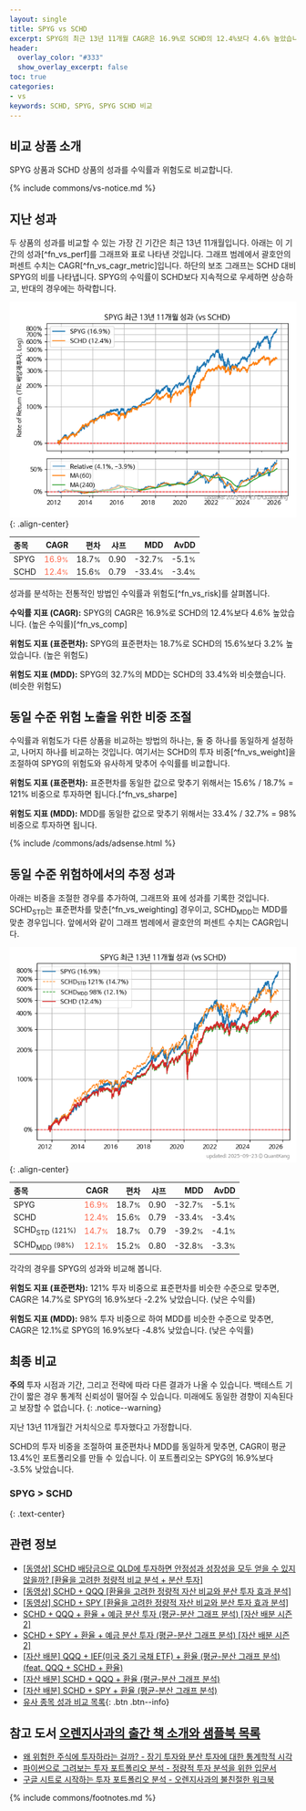 ```yaml
---
layout: single
title: SPYG vs SCHD
excerpt: SPYG의 최근 13년 11개월 CAGR은 16.9%로 SCHD의 12.4%보다 4.6% 높았습니다.
header:
  overlay_color: "#333"
  show_overlay_excerpt: false
toc: true
categories:
- vs
keywords: SCHD, SPYG, SPYG SCHD 비교
---
```


## 비교 상품 소개


SPYG 상품과 SCHD 상품의 성과를 수익률과 위험도로 비교합니다.





{% include commons/vs-notice.md %}

## 지난 성과

두 상품의 성과를 비교할 수 있는 가장 긴 기간은 최근 13년 11개월입니다. 아래는 이 기간의 성과[^fn_vs_perf]를 그래프와 표로 나타낸 것입니다.
그래프 범례에서 괄호안의 퍼센트 수치는 CAGR[^fn_vs_cagr_metric]입니다.
하단의 보조 그래프는 SCHD 대비 SPYG의 비를 나타냅니다.
SPYG의 수익률이 SCHD보다 지속적으로 우세하면 상승하고, 반대의 경우에는 하락합니다.

![SPYG](/vs/images/spyg-vs-schd_dual.png){: .align-center}

| **종목** | **CAGR** | **편차** | **샤프** | **MDD** | **AvDD** |
| :------------ | ------: | -----------: | -------: | ------: | -------: |
| SPYG | <span style="color: tomato">16.9<small>%</small></span> | 18.7<small>%</small> | 0.90 | -32.7<small>%</small> | -5.1<small>%</small> |
| SCHD | <span style="color: tomato">12.4<small>%</small></span> | 15.6<small>%</small> | 0.79 | -33.4<small>%</small> | -3.4<small>%</small> |

<!-- more -->


성과를 분석하는 전통적인 방법인 수익률과 위험도[^fn_vs_risk]를 살펴봅니다.

**수익률 지표 (CAGR):** SPYG의 CAGR은 16.9%로 SCHD의 12.4%보다 4.6% 높았습니다. (높은 수익률)[^fn_vs_comp]

**위험도 지표 (표준편차):** SPYG의 표준편차는 18.7%로 SCHD의 15.6%보다 3.2% 높았습니다. (높은 위험도)

**위험도 지표 (MDD):** SPYG의 32.7%의 MDD는 SCHD의 33.4%와 비슷했습니다. (비슷한 위험도)



## 동일 수준 위험 노출을 위한 비중 조절

수익률과 위험도가 다른 상품을 비교하는 방법의 하나는, 둘 중 하나를 동일하게 설정하고, 나머지 하나를 비교하는 것입니다.
여기서는 SCHD의 투자 비중[^fn_vs_weight]을 조절하여 SPYG의 위험도와 유사하게 맞추어 수익률를 비교합니다.

**위험도 지표 (표준편차):** 표준편차를 동일한 값으로 맞추기 위해서는 15.6% / 18.7% = 121% 비중으로 투자하면 됩니다.[^fn_vs_sharpe]

**위험도 지표 (MDD):** MDD를 동일한 값으로 맞추기 위해서는 33.4% / 32.7% = 98% 비중으로 투자하면 됩니다.


{% include /commons/ads/adsense.html %}



## 동일 수준 위험하에서의 추정 성과

아래는 비중을 조절한 경우를 추가하여, 그래프와 표에 성과를 기록한 것입니다.
SCHD<sub>STD</sub>는 표준편차를 맞춘[^fn_vs_weighting] 경우이고, SCHD<sub>MDD</sub>는 MDD를 맞춘 경우입니다.
앞에서와 같이 그래프 범례에서 괄호안의 퍼센트 수치는 CAGR입니다.


![SPYG](/vs/images/spyg-vs-schd.png){: .align-center}



| **종목** | **CAGR** | **편차** | **샤프** | **MDD** | **AvDD** |
| :------------ | ------: | -----------: | -------: | ------: | -------: |
| SPYG | <span style="color: tomato">16.9<small>%</small></span> | 18.7<small>%</small> | 0.90 | -32.7<small>%</small> | -5.1<small>%</small> |
| SCHD | <span style="color: tomato">12.4<small>%</small></span> | 15.6<small>%</small> | 0.79 | -33.4<small>%</small> | -3.4<small>%</small> |
| SCHD<sub>STD</sub> <small>(121%)</small> | <span style="color: tomato">14.7<small>%</small></span> | 18.7<small>%</small> | 0.79 | -39.2<small>%</small> | -4.1<small>%</small> |
| SCHD<sub>MDD</sub> <small>(98%)</small> | <span style="color: tomato">12.1<small>%</small></span> | 15.2<small>%</small> | 0.80 | -32.8<small>%</small> | -3.3<small>%</small> |



각각의 경우를 SPYG의 성과와 비교해 봅니다.

**위험도 지표 (표준편차):** 121% 투자 비중으로 표준편차를 비슷한 수준으로 맞추면, CAGR은 14.7%로 SPYG의 16.9%보다 -2.2% 낮았습니다. (낮은 수익률)

**위험도 지표 (MDD):** 98% 투자 비중으로 하여 MDD를 비슷한 수준으로 맞추면, CAGR은 12.1%로 SPYG의 16.9%보다 -4.8% 낮았습니다. (낮은 수익률)




## 최종 비교

**주의** 투자 시점과 기간, 그리고 전략에 따라 다른 결과가 나올 수 있습니다. 백테스트 기간이 짧은 경우 통계적 신뢰성이 떨어질 수 있습니다. 미래에도 동일한 경향이 지속된다고 보장할 수 없습니다.
{: .notice--warning}

지난 13년 11개월간 거치식으로 투자했다고 가정합니다.

SCHD의 투자 비중을 조절하여 표준편차나 MDD를 동일하게 맞추면, CAGR이 평균 13.4%인 포트폴리오를 만들 수 있습니다.
이 포트폴리오는 SPYG의 16.9%보다 -3.5% 낮았습니다.

### SPYG &gt; SCHD
{: .text-center}


## 관련 정보

- [[동영상] SCHD 배당금으로 QLD에 투자하면 안정성과 성장성을 모두 얻을 수 있지 않을까? [환율을 고려한 정량적 비교 분석 + 분산 투자]](https://youtu.be/mYONG3edRaw)
- [[동영상] SCHD + QQQ [환율을 고려한 정량적 자산 비교와 분산 투자 효과 분석]](https://www.youtube.com/watch?v=oxhCUz450kU)
- [[동영상] SCHD + SPY [환율을 고려한 정량적 자산 비교와 분산 투자 효과 분석]](https://www.youtube.com/watch?v=zrGjuwcduKA)
- [SCHD + QQQ + 환율 + 예금 분산 투자 (평균-분산 그래프 분석) [자산 배분 시즌 2]](https://m.blog.naver.com/onuri2005/223922251398)
- [SCHD + SPY + 환율 + 예금 분산 투자 (평균-분산 그래프 분석) [자산 배분 시즌 2]](https://m.blog.naver.com/onuri2005/223922065290)
- [[자산 배분] QQQ + IEF(미국 중기 국채 ETF) + 환율 (평균-분산 그래프 분석) (feat. QQQ + SCHD + 환율)](https://kongdori.tistory.com/416)
- [[자산 배분] SCHD + QQQ + 환율 (평균-분산 그래프 분석)](https://kongdori.tistory.com/406)
- [[자산 배분] SCHD + SPY + 환율 (평균-분산 그래프 분석)](https://kongdori.tistory.com/405)
- [유사 종목 성과 비교 목록](/vs/){: .btn .btn--info}


## 참고 도서 [오렌지사과의 출간 책 소개와 샘플북 목록](https://kongdori.tistory.com/691)

- [왜 위험한 주식에 투자하라는 걸까? - 장기 투자와 분산 투자에 대한 통계학적 시각](https://kongdori.tistory.com/421)
- [파이썬으로 그려보는 투자 포트폴리오 분석  - 정량적 투자 분석을 위한 입문서](https://kongdori.tistory.com/643)
- [구글 시트로 시작하는 투자 포트폴리오 분석 - 오렌지사과의 불친절한 워크북](https://kongdori.tistory.com/449)

{% include commons/footnotes.md %}